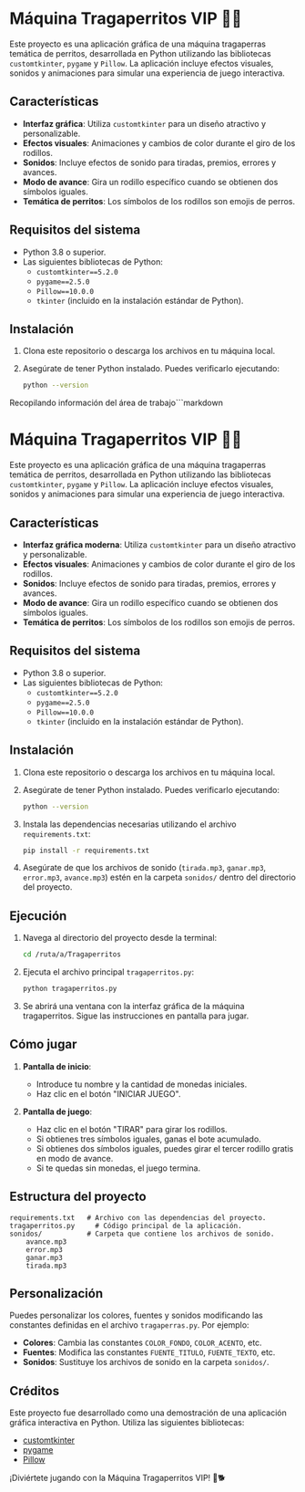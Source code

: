 # Máquina Tragaperritos VIP 🎰🐶

Este proyecto es una aplicación gráfica de una máquina tragaperras temática de perritos, desarrollada en Python utilizando las bibliotecas `customtkinter`, `pygame` y `Pillow`. La aplicación incluye efectos visuales, sonidos y animaciones para simular una experiencia de juego interactiva.

## Características

- **Interfaz gráfica**: Utiliza `customtkinter` para un diseño atractivo y personalizable.
- **Efectos visuales**: Animaciones y cambios de color durante el giro de los rodillos.
- **Sonidos**: Incluye efectos de sonido para tiradas, premios, errores y avances.
- **Modo de avance**: Gira un rodillo específico cuando se obtienen dos símbolos iguales.
- **Temática de perritos**: Los símbolos de los rodillos son emojis de perros.

## Requisitos del sistema

- Python 3.8 o superior.
- Las siguientes bibliotecas de Python:
  - `customtkinter==5.2.0`
  - `pygame==2.5.0`
  - `Pillow==10.0.0`
  - `tkinter` (incluido en la instalación estándar de Python).

## Instalación

1. Clona este repositorio o descarga los archivos en tu máquina local.
2. Asegúrate de tener Python instalado. Puedes verificarlo ejecutando:

   ```bash
   python --version

Recopilando información del área de trabajo```markdown
# Máquina Tragaperritos VIP 🎰🐶

Este proyecto es una aplicación gráfica de una máquina tragaperras temática de perritos, desarrollada en Python utilizando las bibliotecas `customtkinter`, `pygame` y `Pillow`. La aplicación incluye efectos visuales, sonidos y animaciones para simular una experiencia de juego interactiva.

## Características

- **Interfaz gráfica moderna**: Utiliza `customtkinter` para un diseño atractivo y personalizable.
- **Efectos visuales**: Animaciones y cambios de color durante el giro de los rodillos.
- **Sonidos**: Incluye efectos de sonido para tiradas, premios, errores y avances.
- **Modo de avance**: Gira un rodillo específico cuando se obtienen dos símbolos iguales.
- **Temática de perritos**: Los símbolos de los rodillos son emojis de perros.

## Requisitos del sistema

- Python 3.8 o superior.
- Las siguientes bibliotecas de Python:
  - `customtkinter==5.2.0`
  - `pygame==2.5.0`
  - `Pillow==10.0.0`
  - `tkinter` (incluido en la instalación estándar de Python).

## Instalación

1. Clona este repositorio o descarga los archivos en tu máquina local.
2. Asegúrate de tener Python instalado. Puedes verificarlo ejecutando:

   ```bash
   python --version
   ```

3. Instala las dependencias necesarias utilizando el archivo `requirements.txt`:

   ```bash
   pip install -r requirements.txt
   ```

4. Asegúrate de que los archivos de sonido (`tirada.mp3`, `ganar.mp3`, `error.mp3`, `avance.mp3`) estén en la carpeta `sonidos/` dentro del directorio del proyecto.

## Ejecución

1. Navega al directorio del proyecto desde la terminal:

   ```bash
   cd /ruta/a/Tragaperritos
   ```

2. Ejecuta el archivo principal `tragaperritos.py`:

   ```bash
   python tragaperritos.py
   ```

3. Se abrirá una ventana con la interfaz gráfica de la máquina tragaperritos. Sigue las instrucciones en pantalla para jugar.

## Cómo jugar

1. **Pantalla de inicio**:
   - Introduce tu nombre y la cantidad de monedas iniciales.
   - Haz clic en el botón "INICIAR JUEGO".

2. **Pantalla de juego**:
   - Haz clic en el botón "TIRAR" para girar los rodillos.
   - Si obtienes tres símbolos iguales, ganas el bote acumulado.
   - Si obtienes dos símbolos iguales, puedes girar el tercer rodillo gratis en modo de avance.
   - Si te quedas sin monedas, el juego termina.

## Estructura del proyecto

```
requirements.txt   # Archivo con las dependencias del proyecto.
tragaperritos.py     # Código principal de la aplicación.
sonidos/           # Carpeta que contiene los archivos de sonido.
    avance.mp3
    error.mp3
    ganar.mp3
    tirada.mp3
```

## Personalización

Puedes personalizar los colores, fuentes y sonidos modificando las constantes definidas en el archivo `tragaperras.py`. Por ejemplo:

- **Colores**: Cambia las constantes `COLOR_FONDO`, `COLOR_ACENTO`, etc.
- **Fuentes**: Modifica las constantes `FUENTE_TITULO`, `FUENTE_TEXTO`, etc.
- **Sonidos**: Sustituye los archivos de sonido en la carpeta `sonidos/`.

## Créditos

Este proyecto fue desarrollado como una demostración de una aplicación gráfica interactiva en Python. Utiliza las siguientes bibliotecas:

- [customtkinter](https://github.com/TomSchimansky/CustomTkinter)
- [pygame](https://www.pygame.org/)
- [Pillow](https://python-pillow.org/)

¡Diviértete jugando con la Máquina Tragaperritos VIP! 🎰🐕
```